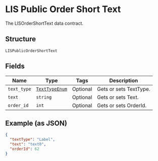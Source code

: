 
# LIS Public Order Short Text

The LISOrderShortText data contract.

## Structure

`LISPublicOrderShortText`

## Fields

| Name | Type | Tags | Description |
|  --- | --- | --- | --- |
| `text_type` | [`TextTypeEnum`](../../doc/models/text-type-enum.md) | Optional | Gets or sets TextType. |
| `text` | `string` | Optional | Gets or sets Text. |
| `order_id` | `int` | Optional | Gets or sets OrderId. |

## Example (as JSON)

```json
{
  "textType": "Label",
  "text": "text0",
  "orderId": 62
}
```

